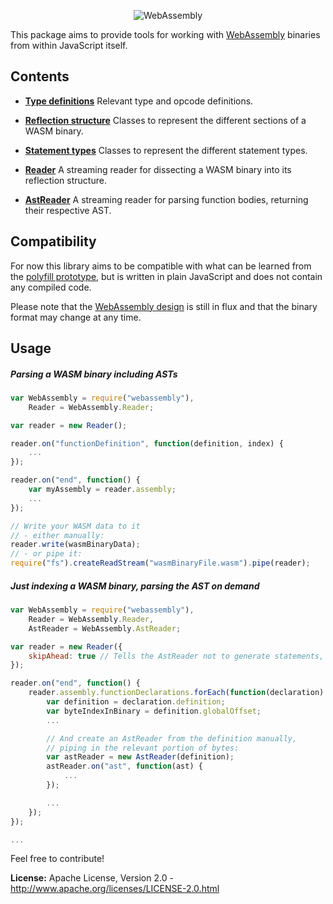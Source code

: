 <p align="center"><img alt="WebAssembly" src="https://raw.githubusercontent.com/dcodeIO/WebAssembly/master/WebAssembly.png" /></p>

This package aims to provide tools for working with [WebAssembly](https://github.com/WebAssembly) binaries from within
JavaScript itself.

Contents
--------

* **[Type definitions](https://github.com/dcodeIO/WebAssembly/blob/master/src/types.js)**
  Relevant type and opcode definitions.

* **[Reflection structure](https://github.com/dcodeIO/WebAssembly/tree/master/src/reflect)**
  Classes to represent the different sections of a WASM binary.

* **[Statement types](https://github.com/dcodeIO/WebAssembly/tree/master/src/stmt)**
  Classes to represent the different statement types.

* **[Reader](https://github.com/dcodeIO/WebAssembly/blob/master/src/Reader.js)**
  A streaming reader for dissecting a WASM binary into its reflection structure.

* **[AstReader](https://github.com/dcodeIO/WebAssembly/blob/master/src/AstReader.js)**
  A streaming reader for parsing function bodies, returning their respective AST.

Compatibility
-------------
For now this library aims to be compatible with what can be learned from the [polyfill prototype](https://github.com/WebAssembly/polyfill-prototype-1),
but is written in plain JavaScript and does not contain any compiled code.

Please note that the [WebAssembly design](https://github.com/WebAssembly/design) is still in flux and that the binary
format may change at any time.

Usage
-----

##### Parsing a WASM binary including ASTs

```js
var WebAssembly = require("webassembly"),
    Reader = WebAssembly.Reader;

var reader = new Reader();

reader.on("functionDefinition", function(definition, index) {
    ...
});

reader.on("end", function() {
    var myAssembly = reader.assembly;
    ...
});

// Write your WASM data to it
// - either manually:
reader.write(wasmBinaryData);
// - or pipe it:
require("fs").createReadStream("wasmBinaryFile.wasm").pipe(reader);
```

##### Just indexing a WASM binary, parsing the AST on demand

```js
var WebAssembly = require("webassembly"),
    Reader = WebAssembly.Reader,
    AstReader = WebAssembly.AstReader;

var reader = new Reader({
    skipAhead: true // Tells the AstReader not to generate statements, skipping ahead
});

reader.on("end", function() {
    reader.assembly.functionDeclarations.forEach(function(declaration) {
        var definition = declaration.definition;
        var byteIndexInBinary = definition.globalOffset;
        ...

        // And create an AstReader from the definition manually,
        // piping in the relevant portion of bytes:
        var astReader = new AstReader(definition);
        astReader.on("ast", function(ast) {
            ...
        });

        ...
    });
});

...
```

Feel free to contribute!

**License:** Apache License, Version 2.0 - http://www.apache.org/licenses/LICENSE-2.0.html
